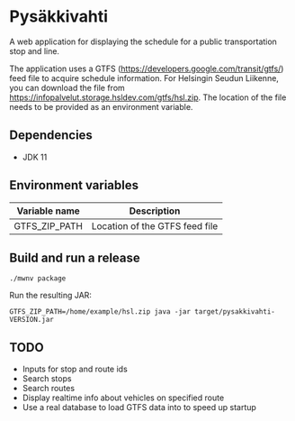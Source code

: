 # Pysäkkivahti

A web application for displaying the schedule for a public transportation stop and line.

The application uses a GTFS (https://developers.google.com/transit/gtfs/) feed file to acquire schedule information.
For Helsingin Seudun Liikenne, you can download the file from https://infopalvelut.storage.hsldev.com/gtfs/hsl.zip.
The location of the file needs to be provided as an environment variable.

## Dependencies

* JDK 11

## Environment variables

| Variable name | Description |
| ------------- | ----------- |
| GTFS_ZIP_PATH | Location of the GTFS feed file

## Build and run a release

```
./mwnv package
```

Run the resulting JAR: 
```
GTFS_ZIP_PATH=/home/example/hsl.zip java -jar target/pysakkivahti-VERSION.jar
```

## TODO

* Inputs for stop and route ids
* Search stops
* Search routes
* Display realtime info about vehicles on specified route
* Use a real database to load GTFS data into to speed up startup